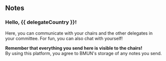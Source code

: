 ## Notes
### Hello, {{ delegateCountry }}!
Here, you can communicate with your chairs and the other delegates in your committee. For fun, you can also chat with yourself!

**Remember that everything you send here is visible to the chairs!** <br/>
By using this platform, you agree to BMUN's storage of any notes you send.